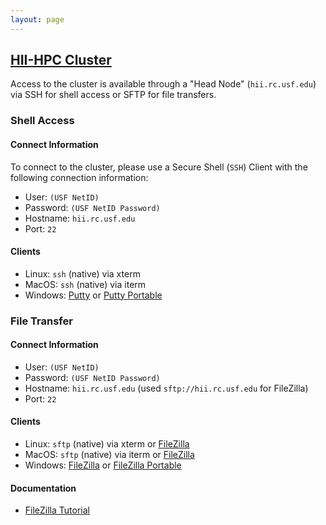 ```yaml
---
layout: page
---
```


## [HII-HPC Cluster](../hii-hpc.html)

Access to the cluster is available through a "Head Node" (`hii.rc.usf.edu`)
via SSH for shell access or SFTP for file transfers.

### Shell Access

#### Connect Information

To connect to the cluster, please use a Secure Shell (`SSH`) Client with the following connection information:

- User: `(USF NetID)`
- Password: `(USF NetID Password)`
- Hostname: `hii.rc.usf.edu`
- Port: `22`

#### Clients

- Linux: `ssh` (native) via xterm
- MacOS: `ssh` (native) via iterm
- Windows: [Putty](http://www.chiark.greenend.org.uk/~sgtatham/putty/download.html) or
           [Putty Portable](http://portableapps.com/apps/internet/putty_portable)

### File Transfer

#### Connect Information

- User: `(USF NetID)`
- Password: `(USF NetID Password)`
- Hostname: `hii.rc.usf.edu` (used `sftp://hii.rc.usf.edu` for FileZilla)
- Port: `22`

#### Clients

- Linux: `sftp` (native) via xterm or
  [FileZilla](https://filezilla-project.org/)
- MacOS: `sftp` (native) via iterm or
  [FileZilla](https://filezilla-project.org/)
- Windows: [FileZilla](https://filezilla-project.org/) or
  [FileZilla Portable](http://portableapps.com/apps/internet/putty_portable)

#### Documentation

- [FileZilla Tutorial](https://wiki.filezilla-project.org/FileZilla_Client_Tutorial_(en))
